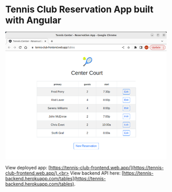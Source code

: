 # Tennis Club Reservation App built with Angular
![Tennis Club Reservation App Screenshot](image.png)

View deployed app: [https://tennis-club-frontend.web.app/](https://tennis-club-frontend.web.app/).<br>
View backend API here: [https://tennis-backend.herokuapp.com/tables](https://tennis-backend.herokuapp.com/tables).
